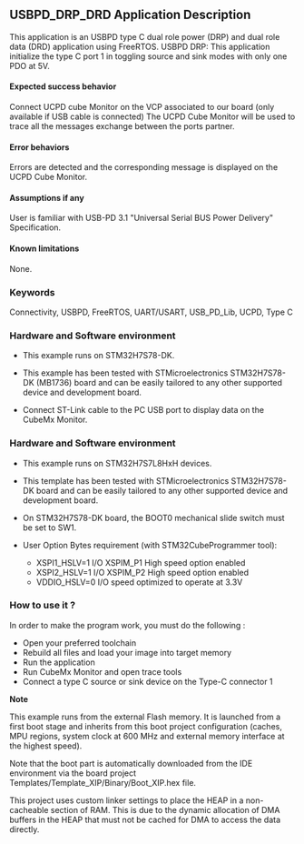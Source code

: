 
## <b>USBPD_DRP_DRD Application Description</b>

This application is an USBPD type C dual role power (DRP) and dual role data (DRD) application using FreeRTOS.
USBPD DRP: This application initialize the type C port 1 in toggling source and sink modes with only one PDO at 5V.

####  <b>Expected success behavior</b>
Connect UCPD cube Monitor on the VCP associated to our board (only available if USB cable is connected)
The UCPD Cube Monitor will be used to trace all the messages exchange between the ports partner.

#### <b>Error behaviors</b>

Errors are detected and the corresponding message is displayed on the UCPD Cube Monitor.

#### <b>Assumptions if any</b>

User is familiar with USB-PD 3.1 "Universal Serial BUS Power Delivery" Specification.

#### <b>Known limitations</b>
None.

### <b>Keywords</b>

Connectivity, USBPD, FreeRTOS, UART/USART, USB_PD_Lib, UCPD, Type C

### <b>Hardware and Software environment</b>

  - This example runs on STM32H7S78-DK.

  - This example has been tested with STMicroelectronics STM32H7S78-DK (MB1736)
    board and can be easily tailored to any other supported device
    and development board.

  - Connect ST-Link cable to the PC USB port to display data on the CubeMx Monitor.
	
### <b>Hardware and Software environment</b> 

  - This example runs on STM32H7S7L8HxH devices.

  - This template has been tested with STMicroelectronics STM32H7S78-DK
    board and can be easily tailored to any other supported device
    and development board.

  - On STM32H7S78-DK board, the BOOT0 mechanical slide switch must be set to SW1.

  - User Option Bytes requirement (with STM32CubeProgrammer tool):

    - XSPI1_HSLV=1     I/O XSPIM_P1 High speed option enabled
    - XSPI2_HSLV=1     I/O XSPIM_P2 High speed option enabled
    - VDDIO_HSLV=0     I/O speed optimized to operate at 3.3V

### <b>How to use it ?</b>

In order to make the program work, you must do the following :

 - Open your preferred toolchain
 - Rebuild all files and load your image into target memory
 - Run the application
 - Run CubeMx Monitor and open trace tools
 - Connect a type C source or sink device on the Type-C connector 1

<b>Note</b>

   This example runs from the external Flash memory. It is launched from a first boot stage and inherits from this
   boot project configuration (caches, MPU regions, system clock at 600 MHz and external memory interface at the 
   highest speed). 

   Note that the boot part is automatically downloaded from the IDE environment via the board 
   project Templates/Template_XIP/Binary/Boot_XIP.hex file. 

   This project uses custom linker settings to place the HEAP in a non-cacheable section of RAM. This is due to
   the dynamic allocation of DMA buffers in the HEAP that must not be cached for DMA to access the data directly.
